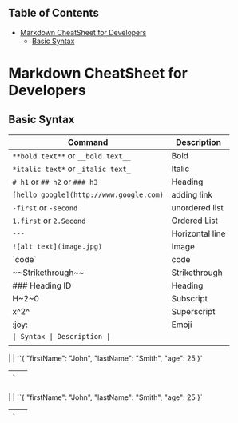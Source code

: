 ## Table of Contents

- [Markdown CheatSheet for Developers](#markdown-cheatsheet-for-developers)
  - [Basic Syntax](#basic-syntax)

# Markdown CheatSheet for Developers

## Basic Syntax

| Command                                 | Description     |
| --------------------------------------- | --------------- |
| `**bold text**` or `__bold text__`      | Bold            |
| `*italic text*` or `_italic text_`      | Italic          |
| `# h1` or `## h2` or `### h3`           | Heading         |
| `[hello google](http://www.google.com)` | adding link     |
| `-first` or `-second`                   | unordered list  |
| `1.first` or `2.Second`                 | Ordered List    |
| `---`                                   | Horizontal line |
| `![alt text](image.jpg)`                | Image           |
| \`code\`                                | code            |
| \~\~Strikethrough\~\~                   | Strikethrough   |
| \#\#\# Heading ID                       | Heading         |
| H\~2\~0                                 | Subscript       |
| x\^2\^                                  | Superscript     |
| \:joy\:                                 | Emoji           |
| `\| Syntax \| Description \|`           |                 |
|                                         |                 |

| [](https://www.markdownguide.org/extended-syntax/#fenced-code-blocks) | ``{ "firstName": "John", "lastName": "Smith", "age": 25 }`

| `   |     |
| --- | --- |

| [](https://www.markdownguide.org/extended-syntax/#fenced-code-blocks) | ``{ "firstName": "John", "lastName": "Smith", "age": 25 }`

| `   |     |
| --- | --- |
